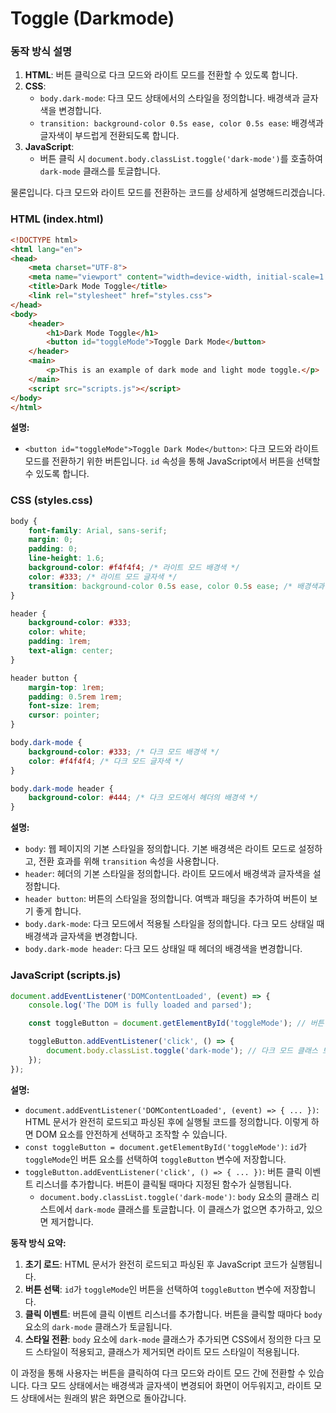 # Toggle (Darkmode)


### 동작 방식 설명
1. **HTML**: 버튼 클릭으로 다크 모드와 라이트 모드를 전환할 수 있도록 합니다.
2. **CSS**: 
   - `body.dark-mode`: 다크 모드 상태에서의 스타일을 정의합니다. 배경색과 글자색을 변경합니다.
   - `transition: background-color 0.5s ease, color 0.5s ease`: 배경색과 글자색이 부드럽게 전환되도록 합니다.
3. **JavaScript**: 
   - 버튼 클릭 시 `document.body.classList.toggle('dark-mode')`를 호출하여 `dark-mode` 클래스를 토글합니다.

물론입니다. 다크 모드와 라이트 모드를 전환하는 코드를 상세하게 설명해드리겠습니다.

### HTML (index.html)
```html
<!DOCTYPE html>
<html lang="en">
<head>
    <meta charset="UTF-8">
    <meta name="viewport" content="width=device-width, initial-scale=1.0">
    <title>Dark Mode Toggle</title>
    <link rel="stylesheet" href="styles.css">
</head>
<body>
    <header>
        <h1>Dark Mode Toggle</h1>
        <button id="toggleMode">Toggle Dark Mode</button>
    </header>
    <main>
        <p>This is an example of dark mode and light mode toggle.</p>
    </main>
    <script src="scripts.js"></script>
</body>
</html>
```

**설명:**
- `<button id="toggleMode">Toggle Dark Mode</button>`: 다크 모드와 라이트 모드를 전환하기 위한 버튼입니다. `id` 속성을 통해 JavaScript에서 버튼을 선택할 수 있도록 합니다.

### CSS (styles.css)
```css
body {
    font-family: Arial, sans-serif;
    margin: 0;
    padding: 0;
    line-height: 1.6;
    background-color: #f4f4f4; /* 라이트 모드 배경색 */
    color: #333; /* 라이트 모드 글자색 */
    transition: background-color 0.5s ease, color 0.5s ease; /* 배경색과 글자색의 전환 효과 */
}

header {
    background-color: #333;
    color: white;
    padding: 1rem;
    text-align: center;
}

header button {
    margin-top: 1rem;
    padding: 0.5rem 1rem;
    font-size: 1rem;
    cursor: pointer;
}

body.dark-mode {
    background-color: #333; /* 다크 모드 배경색 */
    color: #f4f4f4; /* 다크 모드 글자색 */
}

body.dark-mode header {
    background-color: #444; /* 다크 모드에서 헤더의 배경색 */
}
```

**설명:**
- `body`: 웹 페이지의 기본 스타일을 정의합니다. 기본 배경색은 라이트 모드로 설정하고, 전환 효과를 위해 `transition` 속성을 사용합니다.
- `header`: 헤더의 기본 스타일을 정의합니다. 라이트 모드에서 배경색과 글자색을 설정합니다.
- `header button`: 버튼의 스타일을 정의합니다. 여백과 패딩을 추가하여 버튼이 보기 좋게 합니다.
- `body.dark-mode`: 다크 모드에서 적용될 스타일을 정의합니다. 다크 모드 상태일 때 배경색과 글자색을 변경합니다.
- `body.dark-mode header`: 다크 모드 상태일 때 헤더의 배경색을 변경합니다.

### JavaScript (scripts.js)
```javascript
document.addEventListener('DOMContentLoaded', (event) => {
    console.log('The DOM is fully loaded and parsed');

    const toggleButton = document.getElementById('toggleMode'); // 버튼 요소 선택

    toggleButton.addEventListener('click', () => {
        document.body.classList.toggle('dark-mode'); // 다크 모드 클래스 토글
    });
});
```

**설명:**
- `document.addEventListener('DOMContentLoaded', (event) => { ... })`: HTML 문서가 완전히 로드되고 파싱된 후에 실행될 코드를 정의합니다. 이렇게 하면 DOM 요소를 안전하게 선택하고 조작할 수 있습니다.
- `const toggleButton = document.getElementById('toggleMode')`: `id`가 `toggleMode`인 버튼 요소를 선택하여 `toggleButton` 변수에 저장합니다.
- `toggleButton.addEventListener('click', () => { ... })`: 버튼 클릭 이벤트 리스너를 추가합니다. 버튼이 클릭될 때마다 지정된 함수가 실행됩니다.
  - `document.body.classList.toggle('dark-mode')`: `body` 요소의 클래스 리스트에서 `dark-mode` 클래스를 토글합니다. 이 클래스가 없으면 추가하고, 있으면 제거합니다.

**동작 방식 요약:**
1. **초기 로드**: HTML 문서가 완전히 로드되고 파싱된 후 JavaScript 코드가 실행됩니다.
2. **버튼 선택**: `id`가 `toggleMode`인 버튼을 선택하여 `toggleButton` 변수에 저장합니다.
3. **클릭 이벤트**: 버튼에 클릭 이벤트 리스너를 추가합니다. 버튼을 클릭할 때마다 `body` 요소의 `dark-mode` 클래스가 토글됩니다.
4. **스타일 전환**: `body` 요소에 `dark-mode` 클래스가 추가되면 CSS에서 정의한 다크 모드 스타일이 적용되고, 클래스가 제거되면 라이트 모드 스타일이 적용됩니다.

이 과정을 통해 사용자는 버튼을 클릭하여 다크 모드와 라이트 모드 간에 전환할 수 있습니다. 다크 모드 상태에서는 배경색과 글자색이 변경되어 화면이 어두워지고, 라이트 모드 상태에서는 원래의 밝은 화면으로 돌아갑니다.